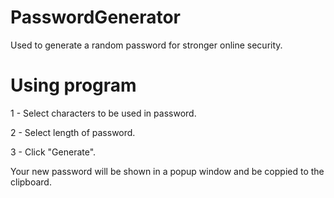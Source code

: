 # PasswordGenerator
Used to generate a random password for stronger online security.

# Using program
1 - Select characters to be used in password.

2 - Select length of password.

3 - Click "Generate".

Your new password will be shown in a popup window and be coppied to the clipboard.
